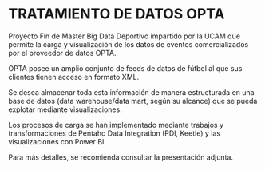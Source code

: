 # TRATAMIENTO DE DATOS OPTA
Proyecto Fin de Master Big Data Deportivo impartido por la UCAM que permite la carga y visualización de los datos de eventos comercializados por el proveedor de datos OPTA.

OPTA posee un amplio conjunto de feeds de datos de fútbol al que sus clientes tienen acceso en formato XML.

Se desea almacenar toda esta información de manera estructurada en una base de datos (data warehouse/data mart, según su alcance) que se pueda explotar mediante visualizaciones.

Los procesos de carga se han implementado mediante trabajos y transformaciones de Pentaho Data Integration (PDI, Keetle) y las visualizaciones con Power BI.

Para más detalles, se recomienda consultar la presentación adjunta.
